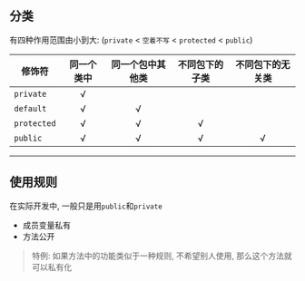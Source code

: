 ## 分类

有四种作用范围由小到大: (`private` < `空着不写` < `protected` < `public`)

| 修饰符 | 同一个类中 | 同一个包中其他类 | 不同包下的子类 | 不同包下的无关类 |
| ------------- | :-----------: | :----: | :----: | :----: |
| `private`      | √ |  |  |  |
| `default`      | √ | √ |  |  |
| `protected`      | √ | √ | √ |  |
| `public`      | √ | √ | √ | √|

---

## 使用规则

在实际开发中, 一般只是用`public`和`private`

- 成员变量私有
- 方法公开

> 特例: 如果方法中的功能类似于一种规则, 不希望别人使用, 那么这个方法就可以私有化